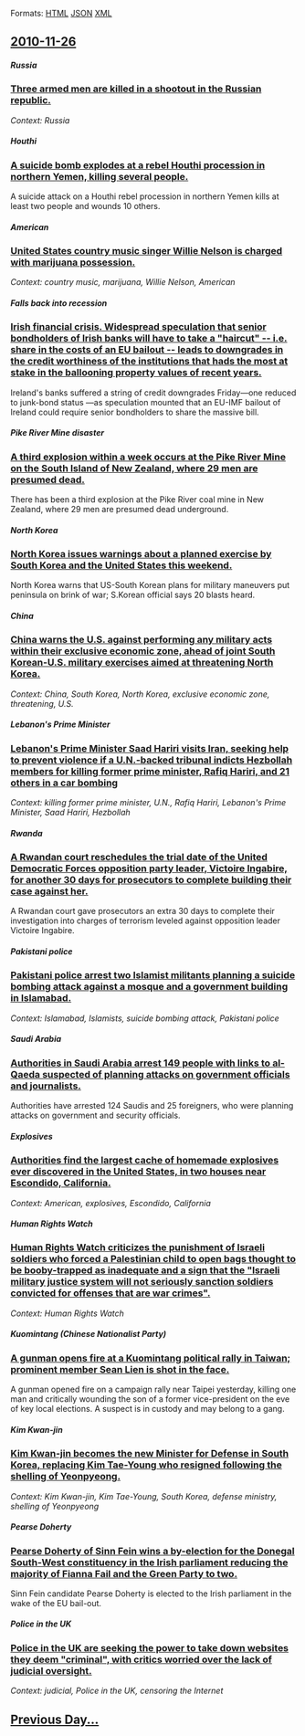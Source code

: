 
Formats: [HTML](2010/11/26/index.html)  [JSON](2010/11/26/index.json)  [XML](2010/11/26/index.xml)  

## [2010-11-26](/news/2010/11/26/index.md)

##### Russia
### [Three armed men are killed in a shootout in the Russian republic. ](/news/2010/11/26/three-armed-men-are-killed-in-a-shootout-in-the-russian-republic.md)
_Context: Russia_

##### Houthi
### [A suicide bomb explodes at a rebel Houthi procession in northern Yemen, killing several people. ](/news/2010/11/26/a-suicide-bomb-explodes-at-a-rebel-houthi-procession-in-northern-yemen-killing-several-people.md)
A suicide attack on a Houthi rebel procession in northern Yemen kills at least two people and wounds 10 others.

##### American
### [United States country music singer Willie Nelson is charged with marijuana possession. ](/news/2010/11/26/united-states-country-music-singer-willie-nelson-is-charged-with-marijuana-possession.md)
_Context: country music, marijuana, Willie Nelson, American_

##### Falls back into recession
### [Irish financial crisis. Widespread speculation that senior bondholders of Irish banks will have to take a "haircut" -- i.e. share in the costs of an EU bailout -- leads to downgrades in the credit worthiness of the institutions that hads the most at stake in the ballooning property values of recent years. ](/news/2010/11/26/irish-financial-crisis-widespread-speculation-that-senior-bondholders-of-irish-banks-will-have-to-take-a-haircut-i-e-share-in-the-cos.md)
Ireland&#039;s banks suffered a string of credit downgrades Friday&mdash;one reduced to junk-bond status &mdash;as speculation mounted that an EU-IMF bailout of Ireland could require senior bondholders to share the massive bill. 

##### Pike River Mine disaster
### [A third explosion within a week occurs at the Pike River Mine on the South Island of New Zealand, where 29 men are presumed dead. ](/news/2010/11/26/a-third-explosion-within-a-week-occurs-at-the-pike-river-mine-on-the-south-island-of-new-zealand-where-29-men-are-presumed-dead.md)
There has been a third explosion at the Pike River coal mine in New Zealand, where 29 men are presumed dead underground.

##### North Korea
### [North Korea issues warnings about a planned exercise by South Korea and the United States this weekend. ](/news/2010/11/26/north-korea-issues-warnings-about-a-planned-exercise-by-south-korea-and-the-united-states-this-weekend.md)
North Korea warns that US-South Korean plans for military maneuvers put peninsula on brink of war; S.Korean official says 20 blasts heard.

##### China
### [China warns the U.S. against performing any military acts within their exclusive economic zone, ahead of joint South Korean-U.S. military exercises aimed at threatening North Korea. ](/news/2010/11/26/china-warns-the-u-s-against-performing-any-military-acts-within-their-exclusive-economic-zone-ahead-of-joint-south-korean-u-s-military-ex.md)
_Context: China, South Korea, North Korea, exclusive economic zone,  threatening, U.S._

##### Lebanon's Prime Minister
### [Lebanon's Prime Minister Saad Hariri visits Iran, seeking help to prevent violence if a U.N.-backed tribunal indicts Hezbollah members for killing former prime minister, Rafiq Hariri, and 21 others in a car bombing ](/news/2010/11/26/lebanon-s-prime-minister-saad-hariri-visits-iran-seeking-help-to-prevent-violence-if-a-u-n-backed-tribunal-indicts-hezbollah-members-for-k.md)
_Context: killing former prime minister, U.N., Rafiq Hariri, Lebanon's Prime Minister, Saad Hariri, Hezbollah_

##### Rwanda
### [A Rwandan court reschedules the trial date of the United Democratic Forces opposition party leader, Victoire Ingabire, for another 30 days for prosecutors to complete building their case against her. ](/news/2010/11/26/a-rwandan-court-reschedules-the-trial-date-of-the-united-democratic-forces-opposition-party-leader-victoire-ingabire-for-another-30-days-f.md)
A Rwandan court gave prosecutors an extra 30 days to complete their investigation into charges of terrorism leveled against opposition leader Victoire Ingabire.

##### Pakistani police
### [Pakistani police arrest two Islamist militants planning a suicide bombing attack against a mosque and a government building in Islamabad. ](/news/2010/11/26/pakistani-police-arrest-two-islamist-militants-planning-a-suicide-bombing-attack-against-a-mosque-and-a-government-building-in-islamabad.md)
_Context: Islamabad, Islamists, suicide bombing attack, Pakistani police_

##### Saudi Arabia
### [Authorities in Saudi Arabia arrest 149 people with links to al-Qaeda suspected of planning attacks on government officials and journalists. ](/news/2010/11/26/authorities-in-saudi-arabia-arrest-149-people-with-links-to-al-qaeda-suspected-of-planning-attacks-on-government-officials-and-journalists.md)
Authorities have arrested 124 Saudis and 25 foreigners, who were planning attacks on government and security officials.

##### Explosives
### [Authorities find the largest cache of homemade explosives ever discovered in the United States, in two houses near Escondido, California. ](/news/2010/11/26/authorities-find-the-largest-cache-of-homemade-explosives-ever-discovered-in-the-united-states-in-two-houses-near-escondido-california.md)
_Context: American, explosives, Escondido, California_

##### Human Rights Watch
### [Human Rights Watch criticizes the punishment of Israeli soldiers who forced a Palestinian child to open bags thought to be booby-trapped as inadequate and a sign that the "Israeli military justice system will not seriously sanction soldiers convicted for offenses that are war crimes". ](/news/2010/11/26/human-rights-watch-criticizes-the-punishment-of-israeli-soldiers-who-forced-a-palestinian-child-to-open-bags-thought-to-be-booby-trapped-as.md)
_Context: Human Rights Watch_

##### Kuomintang (Chinese Nationalist Party)
### [A gunman opens fire at a Kuomintang political rally in Taiwan; prominent member Sean Lien is shot in the face. ](/news/2010/11/26/a-gunman-opens-fire-at-a-kuomintang-political-rally-in-taiwan-prominent-member-sean-lien-is-shot-in-the-face.md)
A gunman opened fire on a campaign rally near Taipei yesterday, killing one man and critically wounding the son of a former vice-president on the eve of key local elections. A suspect is in custody and may belong to a gang.

##### Kim Kwan-jin
### [Kim Kwan-jin becomes the new Minister for Defense in South Korea, replacing Kim Tae-Young who resigned following the shelling of Yeonpyeong. ](/news/2010/11/26/kim-kwan-jin-becomes-the-new-minister-for-defense-in-south-korea-replacing-kim-tae-young-who-resigned-following-the-shelling-of-yeonpyeong.md)
_Context: Kim Kwan-jin, Kim Tae-Young, South Korea, defense ministry, shelling of Yeonpyeong_

##### Pearse Doherty
### [Pearse Doherty of Sinn Fein wins a by-election for the Donegal South-West constituency in the Irish parliament reducing the majority of Fianna Fail and the Green Party to two. ](/news/2010/11/26/pearse-doherty-of-sinn-fa-c-in-wins-a-by-election-for-the-donegal-southawest-constituency-in-the-irish-parliament-reducing-the-majority-of-f.md)
Sinn Fein candidate Pearse Doherty is elected to the Irish parliament in the wake of the EU bail-out.

##### Police in the UK
### [Police in the UK are seeking the power to take down websites they deem "criminal", with critics worried over the lack of judicial oversight. ](/news/2010/11/26/police-in-the-uk-are-seeking-the-power-to-take-down-websites-they-deem-criminal-with-critics-worried-over-the-lack-of-judicial-oversight.md)
_Context: judicial, Police in the UK, censoring the Internet_

## [Previous Day...](/news/2010/11/25/index.md)

